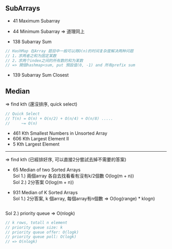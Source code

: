 ## SubArrays

* 41 Maximum Subarray
* 44 Minimum Subarray
=> 道理同上

* 138 Subarray Sum 
``` java
// HashMap 在Array 题目中一般可以用O(n)的时间复杂度解决两种问题
// 1，求两者之和为固定某数
// 2，求两个index之间的所有数的和为某数
// => 開個hashmap<sum, put 預設值(0, -1) and 所有prefix sum
```

* 139 Subarray Sum Closest

## Median
=> find kth (還沒排序, quick select)

``` java 
// Quick Select
// T(n) = O(n) + O(n/2) + O(n/4) + O(n/8) .....
//     ~= O(n)
```
* 461 Kth Smallest Numbers in Unsorted Array 
* 606 Kth Largest Element II  
* 5 Kth Largest Element

---
=> find kth (已經排好序, 可以直接2分嘗試去掉不需要的答案)
* 65 Median of two Sorted Arrays </br>
Sol 1.) 兩個array 各自去找看看有沒有k/2個數 O(log(m + n)) </br>
Sol 2.) 2分答案 O(log(m + n)) </br>

* 931 Median of K Sorted Arrays </br>
Sol 1.) 2分答案, k 個array, 每個array有n個數 => O(log(range) * klogn)
```java
```
Sol 2.) priority queue => O(nlogk)
``` java
// k rows, totall n element
// priority queue size: k
// priority queue offer: O(logk)
// priority queue poll: O(logk)
// => O(nlogk)
```



